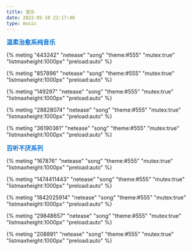 ```yaml
---
title: 音乐
date: 2022-05-10 22:17:48
type: music
---
```


<font color=#0c74d6 size=3 face="黑体">**温柔治愈系纯音乐**</font>

{% meting "443242" "netease" "song" "theme:#555" "mutex:true" "listmaxheight:1000px" "preload:auto" %}

{% meting "857896" "netease" "song" "theme:#555" "mutex:true" "listmaxheight:1000px" "preload:auto" %}

{% meting "149297" "netease" "song" "theme:#555" "mutex:true" "listmaxheight:1000px" "preload:auto" %}

{% meting "28828074" "netease" "song" "theme:#555" "mutex:true" "listmaxheight:1000px" "preload:auto" %}

{% meting "36190361" "netease" "song" "theme:#555" "mutex:true" "listmaxheight:1000px" "preload:auto" %}



<font color=#0c74d6 size=3 face="黑体">**百听不厌系列**</font>

{% meting "167876" "netease" "song" "theme:#555" "mutex:true" "listmaxheight:1000px" "preload:auto" %}

{% meting "1474411443" "netease" "song" "theme:#555" "mutex:true" "listmaxheight:1000px" "preload:auto" %}

{% meting "1842025914" "netease" "song" "theme:#555" "mutex:true" "listmaxheight:1000px" "preload:auto" %}

{% meting "29848657" "netease" "song" "theme:#555" "mutex:true" "listmaxheight:1000px" "preload:auto" %}

{% meting "208891" "netease" "song" "theme:#555" "mutex:true" "listmaxheight:1000px" "preload:auto" %}

